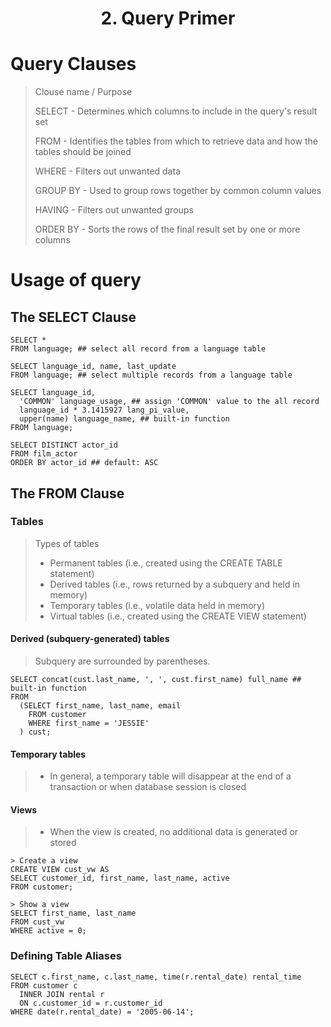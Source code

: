 <!-- HEADER -->
<div align="center">
  <h1 align="center">2. Query Primer</h1>
</div>

# Query Clauses
> Clouse name / Purpose
> 
> SELECT - Determines which columns to include in the query's result set
> 
> FROM - Identifies the tables from which to retrieve data and how the tables should be joined
> 
> WHERE - Filters out unwanted data
> 
> GROUP BY - Used to group rows together by common column values
> 
> HAVING - Filters out unwanted groups
> 
> ORDER BY - Sorts the rows of the final result set by one or more columns

# Usage of query

## The SELECT Clause
```shell
SELECT *
FROM language; ## select all record from a language table
```
```shell
SELECT language_id, name, last_update
FROM language; ## select multiple records from a language table
```
```shell
SELECT language_id,
  'COMMON' language_usage, ## assign 'COMMON' value to the all record
  language_id * 3.1415927 lang_pi_value,
  upper(name) language_name, ## built-in function
FROM language;
```
```shell
SELECT DISTINCT actor_id
FROM film_actor
ORDER BY actor_id ## default: ASC
```

## The FROM Clause

### Tables
> Types of tables
> 
> * Permanent tables (i.e., created using the CREATE TABLE statement)
> * Derived tables (i.e., rows returned by a subquery and held in memory)
> * Temporary tables (i.e., volatile data held in memory)
> * Virtual tables (i.e., created using the CREATE VIEW statement)

#### Derived (subquery-generated) tables
> Subquery are surrounded by parentheses.
```shell
SELECT concat(cust.last_name, ', ', cust.first_name) full_name ## built-in function
FROM
  (SELECT first_name, last_name, email
    FROM customer
    WHERE first_name = 'JESSIE'
  ) cust;
```

#### Temporary tables
> * In general, a temporary table will disappear at the end of a transaction or when database session is closed 

#### Views
> * When the view is created, no additional data is generated or stored
```shell
> Create a view
CREATE VIEW cust_vw AS
SELECT customer_id, first_name, last_name, active
FROM customer;
```
```shell
> Show a view
SELECT first_name, last_name
FROM cust_vw
WHERE active = 0;
```

### Defining Table Aliases
```shell
SELECT c.first_name, c.last_name, time(r.rental_date) rental_time
FROM customer c
  INNER JOIN rental r
  ON c.customer_id = r.customer_id
WHERE date(r.rental_date) = '2005-06-14';
```
